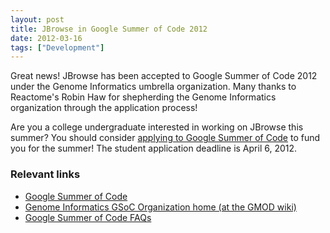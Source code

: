 ```yaml
---
layout: post
title: JBrowse in Google Summer of Code 2012
date: 2012-03-16
tags: ["Development"]
---
```


Great news!  JBrowse has been accepted to Google Summer of Code 2012 under the Genome Informatics umbrella organization.  Many thanks to Reactome's Robin Haw for shepherding the Genome Informatics organization through the application process!

Are you a college undergraduate interested in working on JBrowse this summer?  You should consider [applying to Google Summer of Code](http://www.google-melange.com/document/show/gsoc_program/google/gsoc2012/faqs#student_apply) to fund you for the summer!  The student application deadline is April 6, 2012.

### Relevant links

*   [Google Summer of Code](http://code.google.com/soc/)
*   [Genome Informatics GSoC Organization home (at the GMOD wiki)](http://gmod.org/wiki/GSoC)
*   [Google Summer of Code FAQs](http://www.google-melange.com/document/show/gsoc_program/google/gsoc2012/faqs)